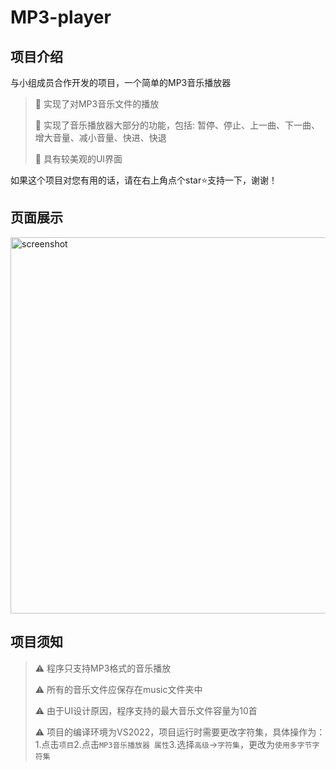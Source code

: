 # MP3-player
## 项目介绍
与小组成员合作开发的项目，一个简单的MP3音乐播放器

>  :rocket: 实现了对MP3音乐文件的播放 
>
> :rocket: 实现了音乐播放器大部分的功能，包括: 暂停、停止、上一曲、下一曲、增大音量、减小音量、快进、快退
>
> :rocket: 具有较美观的UI界面

如果这个项目对您有用的话，请在右上角点个star⭐支持一下，谢谢！
## 页面展示

<img width="602" alt="screenshot" src="https://github.com/electronic-pig/MP3-player/assets/103497254/661eb6a6-b3d2-43fe-a039-56e00251b629">

## 项目须知
> :warning: 程序只支持MP3格式的音乐播放
>
> :warning: 所有的音乐文件应保存在music文件夹中
>
> :warning: 由于UI设计原因，程序支持的最大音乐文件容量为10首
>
> :warning: 项目的编译环境为VS2022，项目运行时需要更改字符集，具体操作为：1.点击`项目`2.点击`MP3音乐播放器 属性`3.选择`高级`->`字符集`，更改为`使用多字节字符集`

